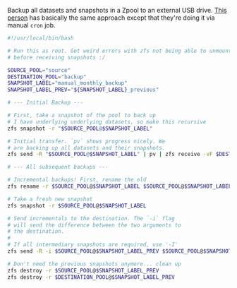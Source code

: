Backup all datasets and snapshots in a Zpool to an external USB drive. [This person](https://www.ixsystems.com/community/threads/manually-on-demand-replicating-entire-main-pool-to-external-usb-drive-for-physical-offsite-emergency.79804/) has basically the same approach except that they're doing it via manual `cron` job.

```bash
#!/usr/local/bin/bash

# Run this as root. Get weird errors with zfs not being able to unmount
# before receiving snapshots :/

SOURCE_POOL="source"
DESTINATION_POOL="backup"
SNAPSHOT_LABEL="manual_monthly_backup"
SNAPSHOT_LABEL_PREV="${SNAPSHOT_LABEL}_previous"

# --- Initial Backup ---

# First, take a snapshot of the pool to back up
# I have underlying underlying datasets, so make this recursive
zfs snapshot -r "$SOURCE_POOL@$SNAPSHOT_LABEL"

# Initial transfer. `pv` shows progress nicely. We
# are backing up all datasets and their snapshots.
zfs send -R "$SOURCE_POOL@$SNAPSHOT_LABEL" | pv | zfs receive -vF $DESTINATION_POOL

# --- All subsequent backups ---

# Incremental backups! First, rename the old
zfs rename -r $SOURCE_POOL@$SNAPSHOT_LABEL $SOURCE_POOL@$SNAPSHOT_LABEL_PREV

# Take a fresh new snapshot
zfs snapshot -r $SOURCE_POOL@$SNAPSHOT_LABEL

# Send incrementals to the destination. The `-i` flag
# will send the difference between the two arguments to
# the destination.
#
# If all intermediary snapshots are required, use '-I'
zfs send -R -i $SOURCE_POOL@$SNAPSHOT_LABEL_PREV $SOURCE_POOL@$SNAPSHOT_LABEL | pv | zfs receive -v $DESTINATION_POOL

# Don't need the previous snapshots anymore... clean up
zfs destroy -r $SOURCE_POOL@$SNAPSHOT_LABEL_PREV
zfs destroy -r $DESTINATION_POOL@$SNAPSHOT_LABEL_PREV
```
